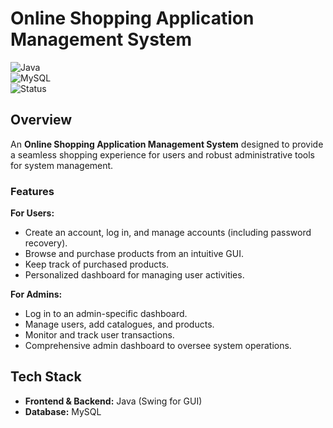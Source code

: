 
# Online Shopping Application Management System

![Java](https://img.shields.io/badge/Java-Swing-blue)  
![MySQL](https://img.shields.io/badge/MySQL-backend-orange)  
![Status](https://img.shields.io/badge/Status-Active-brightgreen)

## Overview

An **Online Shopping Application Management System** designed to provide a seamless shopping experience for users and robust administrative tools for system management. 

### Features
**For Users:**
- Create an account, log in, and manage accounts (including password recovery).  
- Browse and purchase products from an intuitive GUI.  
- Keep track of purchased products.  
- Personalized dashboard for managing user activities.  

**For Admins:**
- Log in to an admin-specific dashboard.  
- Manage users, add catalogues, and products.  
- Monitor and track user transactions.  
- Comprehensive admin dashboard to oversee system operations.  

## Tech Stack
- **Frontend & Backend:** Java (Swing for GUI)  
- **Database:** MySQL  
